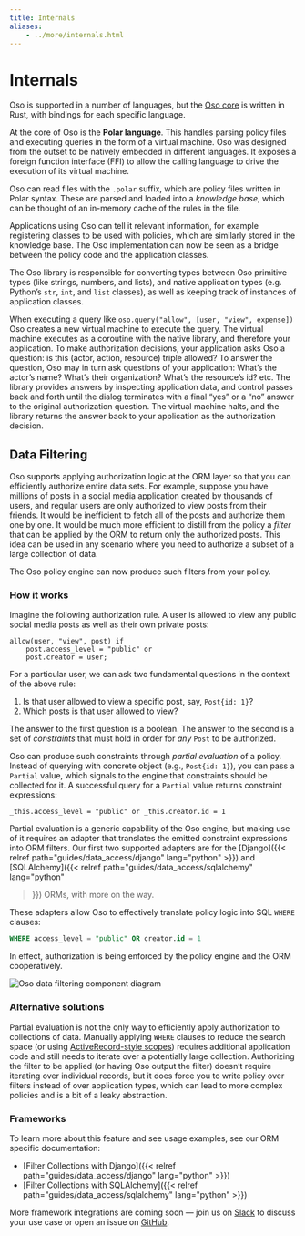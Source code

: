 ```yaml
---
title: Internals
aliases:
    - ../more/internals.html
---
```


# Internals

Oso is supported in a number of languages,
but the [Oso core](https://github.com/osohq/oso) is written in Rust,
with bindings for each specific language.

At the core of Oso is the **Polar language**. This handles parsing
policy files and executing queries in the form of a virtual machine. Oso was
designed from the outset to be natively embedded in different
languages. It exposes a foreign function interface (FFI) to allow the calling
language to drive the execution of its virtual machine.

Oso can read files with the `.polar` suffix, which are policy files written in Polar syntax.
These are parsed and loaded into a *knowledge base*, which can be thought of an
in-memory cache of the rules in the file.

Applications using Oso can tell it relevant information, for example registering
classes to be used with policies, which are similarly stored in the knowledge base.
The Oso implementation can now be seen as a bridge between the policy code and the application classes.

The Oso library is responsible for converting types between Oso primitive types
(like strings, numbers, and lists), and native application types (e.g. Python’s
`str`, `int`, and `list` classes), as well as keeping track of instances
of application classes.

When executing a query like `oso.query("allow", [user,
"view", expense])` Oso creates a new virtual machine to execute the query.
The virtual machine executes as a coroutine with the native library, and
therefore your application. To make authorization decisions, your application
asks Oso a question: is this (actor, action, resource) triple allowed? To answer
the question, Oso may in turn ask questions of your application: What’s the
actor’s name? What’s their organization? What’s the resource’s id? etc. The
library provides answers by inspecting application data, and control passes back
and forth until the dialog terminates with a final “yes” or a “no” answer to the
original authorization question. The virtual machine halts, and the library
returns the answer back to your application as the authorization decision.


## Data Filtering

Oso supports applying authorization logic at the ORM layer so that you can
efficiently authorize entire data sets. For example, suppose you have millions
of posts in a social media application created by thousands of users, and
regular users are only authorized to view posts from their friends. It would be
inefficient to fetch all of the posts and authorize them one by one. It would
be much more efficient to distill from the policy a _filter_ that can be
applied by the ORM to return only the authorized posts. This idea can be used
in any scenario where you need to authorize a subset of a large collection of
data.

The Oso policy engine can now produce such filters from your policy.

### How it works

Imagine the following authorization rule. A user is allowed to view any public
social media posts as well as their own private posts:

```polar
allow(user, "view", post) if
    post.access_level = "public" or
    post.creator = user;
```

For a particular user, we can ask two fundamental questions in the context of
the above rule:

1. Is that user allowed to view a specific post, say, `Post{id: 1}`?
2. Which posts is that user allowed to view?

The answer to the first question is a boolean. The answer to the second is a
set of _constraints_ that must hold in order for _any_ `Post` to be authorized.

Oso can produce such constraints through _partial evaluation_ of a policy.
Instead of querying with concrete object (e.g., `Post{id: 1}`), you can pass a
`Partial` value, which signals to the engine that constraints should be
collected for it. A successful query for a `Partial` value returns constraint
expressions:

```polar
_this.access_level = "public" or _this.creator.id = 1
```

Partial evaluation is a generic capability of the Oso engine, but making use
of it requires an adapter that translates the emitted constraint expressions
into ORM filters. Our first two supported adapters are for the [Django]({{<
relref path="guides/data_access/django" lang="python" >}}) and
[SQLAlchemy]({{< relref path="guides/data_access/sqlalchemy" lang="python"
>}}) ORMs, with more on the way.

These adapters allow Oso to effectively translate policy logic into SQL `WHERE`
clauses:

```sql
WHERE access_level = "public" OR creator.id = 1
```

In effect, authorization is being enforced by the policy engine and the ORM
cooperatively.

![Oso data filtering component diagram](img/list-filtering.svg)

### Alternative solutions

Partial evaluation is not the only way to efficiently apply authorization to
collections of data. <!-- TODO(gj): this page doesn't yet exist in the new docs.
On the [Access Patterns]() page, we describe [several alternatives](). -->
Manually applying `WHERE` clauses to reduce the search space (or using
[ActiveRecord-style
scopes](https://guides.rubyonrails.org/active_record_querying.html#scopes))
requires additional application code and still needs to iterate over a
potentially large collection. Authorizing the filter to be applied (or having
Oso output the filter) doesn’t require iterating over individual records, but
it does force you to write policy over filters instead of over application
types, which can lead to more complex policies and is a bit of a leaky
abstraction.

### Frameworks

To learn more about this feature and see usage examples, see our ORM specific
documentation:

- [Filter Collections with Django]({{< relref path="guides/data_access/django" lang="python" >}})
- [Filter Collections with SQLAlchemy]({{< relref path="guides/data_access/sqlalchemy" lang="python" >}})

More framework integrations are coming soon — join us on
[Slack](https://join-slack.osohq.com/) to discuss your use case or open an
issue on [GitHub](https://github.com/osohq/oso).
